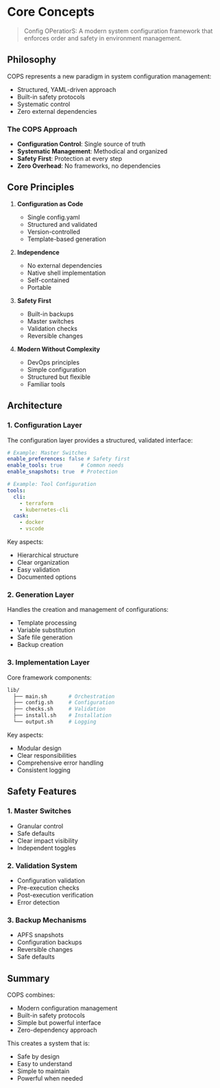 # Core Concepts

> Config OPeratiorS: A modern system configuration framework that enforces order and safety in environment management.

## Philosophy

COPS represents a new paradigm in system configuration management:

- Structured, YAML-driven approach
- Built-in safety protocols
- Systematic control
- Zero external dependencies

### The COPS Approach

- **Configuration Control**: Single source of truth
- **Systematic Management**: Methodical and organized
- **Safety First**: Protection at every step
- **Zero Overhead**: No frameworks, no dependencies

## Core Principles

1. **Configuration as Code**
   - Single config.yaml
   - Structured and validated
   - Version-controlled
   - Template-based generation

2. **Independence**
   - No external dependencies
   - Native shell implementation
   - Self-contained
   - Portable

3. **Safety First**
   - Built-in backups
   - Master switches
   - Validation checks
   - Reversible changes

4. **Modern Without Complexity**
   - DevOps principles
   - Simple configuration
   - Structured but flexible
   - Familiar tools

## Architecture

### 1. Configuration Layer

The configuration layer provides a structured, validated interface:

```yaml
# Example: Master Switches
enable_preferences: false # Safety first
enable_tools: true      # Common needs
enable_snapshots: true  # Protection

# Example: Tool Configuration
tools:
  cli:
    - terraform
    - kubernetes-cli
  cask:
    - docker
    - vscode
```

Key aspects:

- Hierarchical structure
- Clear organization
- Easy validation
- Documented options

### 2. Generation Layer

Handles the creation and management of configurations:

- Template processing
- Variable substitution
- Safe file generation
- Backup creation

### 3. Implementation Layer

Core framework components:

```sh
lib/
  ├── main.sh       # Orchestration
  ├── config.sh     # Configuration
  ├── checks.sh     # Validation
  ├── install.sh    # Installation
  └── output.sh     # Logging
```

Key aspects:

- Modular design
- Clear responsibilities
- Comprehensive error handling
- Consistent logging

## Safety Features

### 1. Master Switches

- Granular control
- Safe defaults
- Clear impact visibility
- Independent toggles

### 2. Validation System

- Configuration validation
- Pre-execution checks
- Post-execution verification
- Error detection

### 3. Backup Mechanisms

- APFS snapshots
- Configuration backups
- Reversible changes
- Safe defaults

## Summary

COPS combines:

- Modern configuration management
- Built-in safety protocols
- Simple but powerful interface
- Zero-dependency approach

This creates a system that is:

- Safe by design
- Easy to understand
- Simple to maintain
- Powerful when needed

